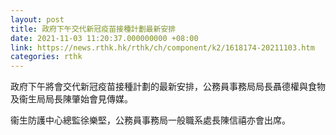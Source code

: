 ```yaml
---
layout: post
title: 政府下午交代新冠疫苗接種計劃最新安排
date: 2021-11-03 11:20:37.000000000 +08:00
link: https://news.rthk.hk/rthk/ch/component/k2/1618174-20211103.htm
categories: rthk
---
```


政府下午將會交代新冠疫苗接種計劃的最新安排，公務員事務局局長聶德權與食物及衞生局局長陳肇始會見傳媒。

衞生防護中心總監徐樂堅，公務員事務局一般職系處長陳信禧亦會出席。
